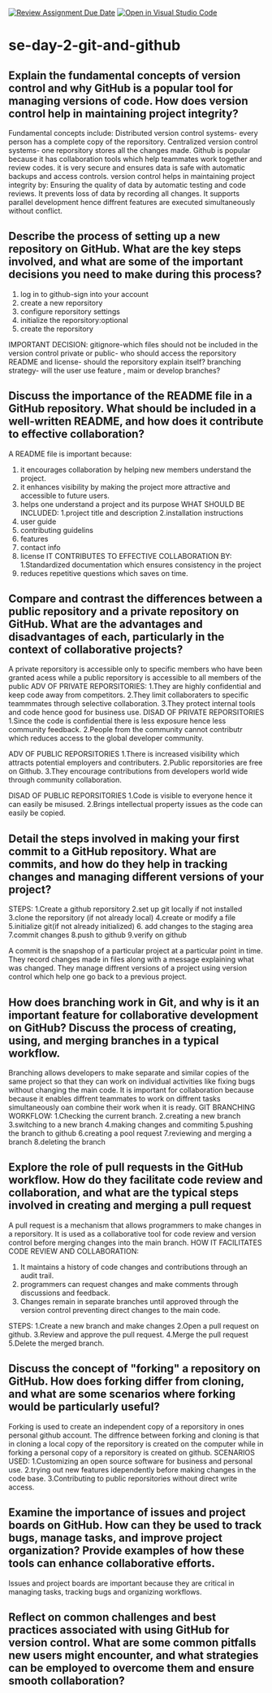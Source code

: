[![Review Assignment Due Date](https://classroom.github.com/assets/deadline-readme-button-22041afd0340ce965d47ae6ef1cefeee28c7c493a6346c4f15d667ab976d596c.svg)](https://classroom.github.com/a/8wgCKhpZ)
[![Open in Visual Studio Code](https://classroom.github.com/assets/open-in-vscode-2e0aaae1b6195c2367325f4f02e2d04e9abb55f0b24a779b69b11b9e10269abc.svg)](https://classroom.github.com/online_ide?assignment_repo_id=18687382&assignment_repo_type=AssignmentRepo)
# se-day-2-git-and-github
## Explain the fundamental concepts of version control and why GitHub is a popular tool for managing versions of code. How does version control help in maintaining project integrity?
Fundamental concepts include:
Distributed version control systems- every person has a complete copy of the reporsitory.
Centralized version control systems- one reporsitory stores all the changes made.
Github is popular because it has collaboration tools which help teammates work together and review codes. it is very secure and ensures data is safe with automatic backups and access controls.
version control helps in maintaining project integrity by:
Ensuring the quality of data by automatic testing and code reviews.
It prevents loss of data by recording all changes.
It supports parallel development hence diffrent features are executed simultaneously without conflict.

## Describe the process of setting up a new repository on GitHub. What are the key steps involved, and what are some of the important decisions you need to make during this process?
1. log in to github-sign into your account
2. create a new reporsitory
3. configure reporsitory settings
4. initialize the reporsitory:optional
5. create the reporsitory

IMPORTANT DECISION:
gitignore-which files should not be included in the version control
private or public- who should access the reporsitory
README and license- should the reporsitory explain itself?
branching strategy- will the user use feature , maim or develop branches?

## Discuss the importance of the README file in a GitHub repository. What should be included in a well-written README, and how does it contribute to effective collaboration?
A README file is important because:
1. it encourages collaboration by helping new members understand the project.
2. it enhances visibility by making the project  more attractive and accessible to future users.
3.  helps one understand a project and its purpose
WHAT SHOULD BE INCLUDED:
1.project title and description
2.installation instructions
3. user guide
4. contributing guidelins
5. features
6. contact info
7. license
IT CONTRIBUTES TO EFFECTIVE COLLABORATION BY:
1.Standardized documentation which ensures consistency in the project
2. reduces repetitive questions which saves on time.

## Compare and contrast the differences between a public repository and a private repository on GitHub. What are the advantages and disadvantages of each, particularly in the context of collaborative projects?
A private reporsitory is accessible only to specific members who have been granted acess while a public reporsitory is accessible to all members of the public
ADV OF PRIVATE REPORSITORIES:
1.They are highly confidential and keep code away from competitors.
2.They limit collaboraters to specific teammmates through selective collaboration.
3.They protect internal tools and code hence good for business use.
DISAD OF PRIVATE REPORSITORIES
1.Since the code is confidential there is less exposure hence less community feedback.
2.People from the community cannot contributr which reduces access to the global developer community.

ADV OF PUBLIC REPORSITORIES
1.There is increased visibility which attracts potential employers and contributers.
2.Public reporsitories are free on Github.
3.They encourage contributions from developers world wide through community collaboration.

DISAD OF PUBLIC REPORSITORIES
1.Code is visible to everyone hence it can easily be misused.
2.Brings intellectual property issues as the code can easily be copied.

## Detail the steps involved in making your first commit to a GitHub repository. What are commits, and how do they help in tracking changes and managing different versions of your project?
STEPS:
1.Create a github reporsitory
2.set up git locally if not installed
3.clone the reporsitory (if not already local)
4.create or modify a file
5.initialize git(if not already initialized)
6. add changes to the staging area
7.commit changes
8.push to github
9.verify on github

A commit is the snapshop of a particular project at a particular point in time. They record changes made in files along with a message explaining what was changed.
They manage diffrent versions of a project using version control which help one go back to a previous project.

## How does branching work in Git, and why is it an important feature for collaborative development on GitHub? Discuss the process of creating, using, and merging branches in a typical workflow.
Branching allows developers to make separate and similar copies of the same project so that they can work on individual activities like fixing bugs without changing the main code.
It is important for collaboration because because it enables diffrent teammates to work on diffrent tasks simultaneously oan combine their work when it is ready.
GIT BRANCHING WORKFLOW:
1.Checking the current branch.
2.creating a new branch
3.switching to a new branch
4.making changes and commiting
5.pushing the branch to github
6.creating a pool request
7.reviewing and merging a branch
8.deleting the branch

## Explore the role of pull requests in the GitHub workflow. How do they facilitate code review and collaboration, and what are the typical steps involved in creating and merging a pull request
A pull request is a mechanism that allows programmers to make changes in a reporsitory. It is used as a collaborative tool for code review and version control before merging changes into the main branch.
HOW IT FACILITATES CODE REVIEW AND COLLABORATION:
1. It maintains a history of code changes and contributions through an audit trail.
2. programmers can request changes and make comments through discussions and feedback.
3. Changes remain in separate branches until approved through the version control preventing direct changes to the main code.

STEPS:
1.Create a new branch and make changes
2.Open a pull request on github.
3.Review and approve the pull request.
4.Merge the pull request
5.Delete the merged branch.

## Discuss the concept of "forking" a repository on GitHub. How does forking differ from cloning, and what are some scenarios where forking would be particularly useful?
Forking is used to create an independent copy of a reporsitory in ones personal github account.
The diffrence between forking and cloning is that in cloning a local copy of the reporsitory is created on the computer while in forking a personal copy of a reporsitory is created on github.
SCENARIOS USED:
1.Customizing an open source software for business and personal use.
2.trying out new features idependently before making changes in the code base.
3.Contributing to public reporsitories without direct write access.

## Examine the importance of issues and project boards on GitHub. How can they be used to track bugs, manage tasks, and improve project organization? Provide examples of how these tools can enhance collaborative efforts.
Issues and project boards are important because they are critical in managing tasks, tracking bugs and organizing workflows.

## Reflect on common challenges and best practices associated with using GitHub for version control. What are some common pitfalls new users might encounter, and what strategies can be employed to overcome them and ensure smooth collaboration?
